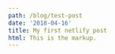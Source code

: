 ```yaml
---
path: /blog/test-post
date: '2018-04-16'
title: My first netlify post
html: This is the markup.
---
```


